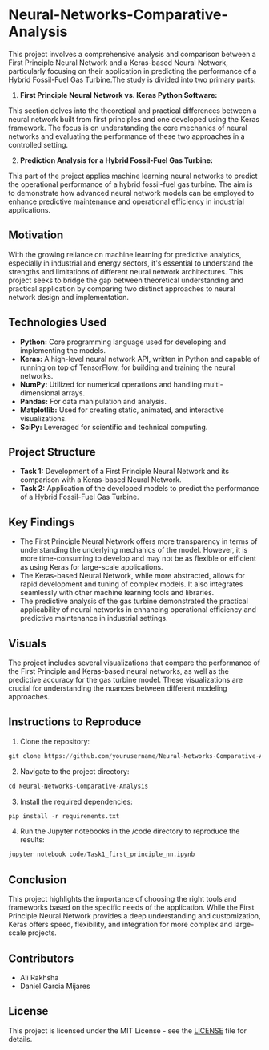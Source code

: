 # Neural-Networks-Comparative-Analysis
This project involves a comprehensive analysis and comparison between a First Principle Neural Network and a Keras-based Neural Network, particularly focusing on their application in predicting the performance of a Hybrid Fossil-Fuel Gas Turbine.The study is divided into two primary parts:

1. **First Principle Neural Network vs. Keras Python Software:**

This section delves into the theoretical and practical differences between a neural network built from first principles and one developed using the Keras framework. The focus is on understanding the core mechanics of neural networks and evaluating the performance of these two approaches in a controlled setting.

2. **Prediction Analysis for a Hybrid Fossil-Fuel Gas Turbine:**

This part of the project applies machine learning neural networks to predict the operational performance of a hybrid fossil-fuel gas turbine. The aim is to demonstrate how advanced neural network models can be employed to enhance predictive maintenance and operational efficiency in industrial applications.

## Motivation

With the growing reliance on machine learning for predictive analytics, especially in industrial and energy sectors, it's essential to understand the strengths and limitations of different neural network architectures. This project seeks to bridge the gap between theoretical understanding and practical application by comparing two distinct approaches to neural network design and implementation.

## Technologies Used

* **Python:** Core programming language used for developing and implementing the models.
* **Keras:** A high-level neural network API, written in Python and capable of running on top of TensorFlow, for building and training the neural networks.
* **NumPy:** Utilized for numerical operations and handling multi-dimensional arrays.
* **Pandas:** For data manipulation and analysis.
* **Matplotlib:** Used for creating static, animated, and interactive visualizations.
* **SciPy:** Leveraged for scientific and technical computing.

## Project Structure

* **Task 1:** Development of a First Principle Neural Network and its comparison with a Keras-based Neural Network.
* **Task 2:** Application of the developed models to predict the performance of a Hybrid Fossil-Fuel Gas Turbine.

## Key Findings

* The First Principle Neural Network offers more transparency in terms of understanding the underlying mechanics of the model. However, it is more time-consuming to develop and may not be as flexible or efficient as using Keras for large-scale applications.
* The Keras-based Neural Network, while more abstracted, allows for rapid development and tuning of complex models. It also integrates seamlessly with other machine learning tools and libraries.
* The predictive analysis of the gas turbine demonstrated the practical applicability of neural networks in enhancing operational efficiency and predictive maintenance in industrial settings.

## Visuals

The project includes several visualizations that compare the performance of the First Principle and Keras-based neural networks, as well as the predictive accuracy for the gas turbine model. These visualizations are crucial for understanding the nuances between different modeling approaches.

## Instructions to Reproduce

1. Clone the repository:
```python
git clone https://github.com/yourusername/Neural-Networks-Comparative-Analysis.git
```

2. Navigate to the project directory:
```python
cd Neural-Networks-Comparative-Analysis
```
3. Install the required dependencies:
```python
pip install -r requirements.txt
```
4. Run the Jupyter notebooks in the /code directory to reproduce the results:
```python
jupyter notebook code/Task1_first_principle_nn.ipynb
```

## Conclusion

This project highlights the importance of choosing the right tools and frameworks based on the specific needs of the application. While the First Principle Neural Network provides a deep understanding and customization, Keras offers speed, flexibility, and integration for more complex and large-scale projects.

## Contributors

* Ali Rakhsha
* Daniel Garcia Mijares

## License

This project is licensed under the MIT License - see the [LICENSE](LICENSE) file for details.
